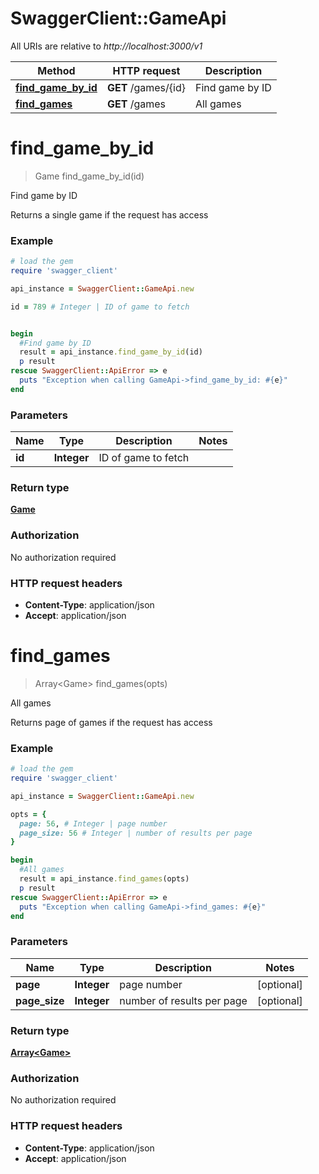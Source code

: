 # SwaggerClient::GameApi

All URIs are relative to *http://localhost:3000/v1*

Method | HTTP request | Description
------------- | ------------- | -------------
[**find_game_by_id**](GameApi.md#find_game_by_id) | **GET** /games/{id} | Find game by ID
[**find_games**](GameApi.md#find_games) | **GET** /games | All games


# **find_game_by_id**
> Game find_game_by_id(id)

Find game by ID

Returns a single game if the request has access

### Example
```ruby
# load the gem
require 'swagger_client'

api_instance = SwaggerClient::GameApi.new

id = 789 # Integer | ID of game to fetch


begin
  #Find game by ID
  result = api_instance.find_game_by_id(id)
  p result
rescue SwaggerClient::ApiError => e
  puts "Exception when calling GameApi->find_game_by_id: #{e}"
end
```

### Parameters

Name | Type | Description  | Notes
------------- | ------------- | ------------- | -------------
 **id** | **Integer**| ID of game to fetch | 

### Return type

[**Game**](Game.md)

### Authorization

No authorization required

### HTTP request headers

 - **Content-Type**: application/json
 - **Accept**: application/json



# **find_games**
> Array&lt;Game&gt; find_games(opts)

All games

Returns page of games if the request has access

### Example
```ruby
# load the gem
require 'swagger_client'

api_instance = SwaggerClient::GameApi.new

opts = { 
  page: 56, # Integer | page number
  page_size: 56 # Integer | number of results per page
}

begin
  #All games
  result = api_instance.find_games(opts)
  p result
rescue SwaggerClient::ApiError => e
  puts "Exception when calling GameApi->find_games: #{e}"
end
```

### Parameters

Name | Type | Description  | Notes
------------- | ------------- | ------------- | -------------
 **page** | **Integer**| page number | [optional] 
 **page_size** | **Integer**| number of results per page | [optional] 

### Return type

[**Array&lt;Game&gt;**](Game.md)

### Authorization

No authorization required

### HTTP request headers

 - **Content-Type**: application/json
 - **Accept**: application/json



